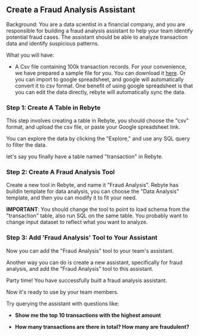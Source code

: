 ## Create a Fraud Analysis Assistant

Background: You are a data scientist in a financial company, and you are responsible for building a fraud analysis assistant to help your team identify potential fraud cases. The assistant should be able to analyze transaction data and identify suspicious patterns.

What you will have:
* A Csv file containing 100k transaction records. For your convenience, we have prepared a sample file for you. You can download it [here](https://rebyte.ai/developers/quick-start/fraud-detection.csv). Or you can import to google spreadsheet, and google will automatically convert it to csv format.
One benefit of using google spreadsheet is that you can edit the data directly, rebyte will automatically sync the data.

### Step 1: Create A Table in Rebyte

This step involves creating a table in Rebyte, you should choose the "csv" format, and upload the csv file, or paste your Google spreadsheet link.

You can explore the data by clicking the "Explore," and use any SQL query to filter the data.

let's say you finally have a table named "transaction" in Rebyte.

### Step 2: Create A Fraud Analysis Tool
Create a new tool in Rebyte, and name it "Fraud Analysis". Rebyte has buildin template for data analysis, you can choose the "Data Analysis" template, and then you can modify it to fit your need.

**IMPORTANT**:
You should change the tool to point to load schema from the "transaction" table, also run SQL on the same table.
You probably want to change input dataset to reflect what you want to analyze.


### Step 3: Add 'Fraud Analysis' Tool to Your Assistant
Now you can add the "Fraud Analysis" tool to your team's assistant. 

Another way you can do is create a new assistant, specifically for fraud analysis, and add the "Fraud Analysis" tool to this assistant.


Party time! You have successfully built a fraud analysis assistant.

Now it's ready to use by your team members. 

Try querying the assistant with questions like:

* **Show me the top 10 transactions with the highest amount**

* **How many transactions are there in total? How many are fraudulent?**